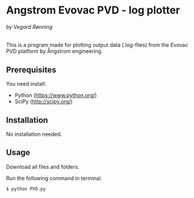 # Angstrom Evovac PVD - log plotter  

###### by Vegard Rønning

This is a program made for plotting output data (.log-files) from the Evovac PVD platform by Ångstrom engineering.

## Prerequisites

You need install:  
- Python (https://www.python.org/)  
- SciPy (http://scipy.org/)   

## Installation

No installation needed.

## Usage

Download all files and folders.   

Run the following command in terminal.

```sh
$ python PVD.py
```